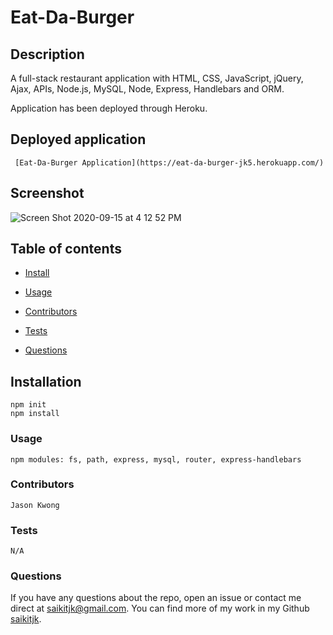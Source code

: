 # Eat-Da-Burger

## Description

A full-stack restaurant application with HTML, CSS, JavaScript, jQuery, Ajax, APIs, Node.js, MySQL, Node, Express, Handlebars and ORM.

Application has been deployed through Heroku.

## Deployed application

     [Eat-Da-Burger Application](https://eat-da-burger-jk5.herokuapp.com/)

## Screenshot

![Screen Shot 2020-09-15 at 4 12 52 PM](https://user-images.githubusercontent.com/34286313/93274111-66b7b480-f76e-11ea-9ea6-53665b775b1a.png)

## Table of contents

- [Install](#installation)

- [Usage](#Usage)

- [Contributors](#contributors)

- [Tests](#tests)

- [Questions](#Questions?)

## **Installation**

    npm init
    npm install

### **Usage**

    npm modules: fs, path, express, mysql, router, express-handlebars

### **Contributors**

    Jason Kwong

### **Tests**

    N/A

### **Questions**

If you have any questions about the repo, open an issue or contact me direct at saikitjk@gmail.com.
You can find more of my work in my Github [saikitjk](https://github.com/saikitjk/).
